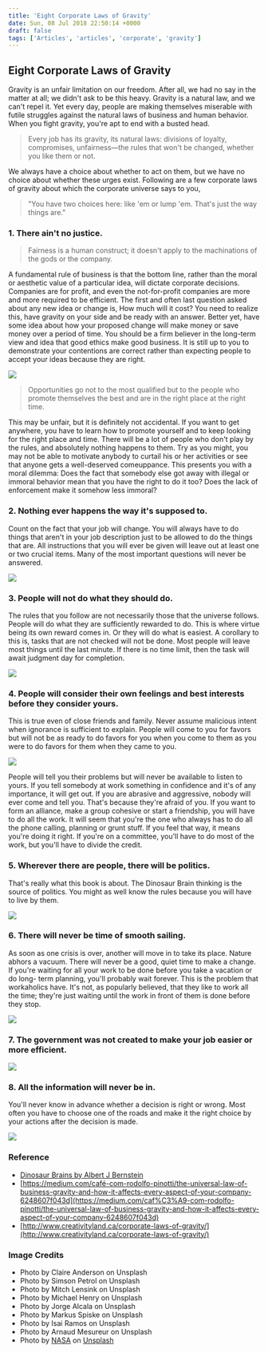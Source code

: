 ```yaml
---
title: 'Eight Corporate Laws of Gravity'
date: Sun, 08 Jul 2018 22:50:14 +0000
draft: false
tags: ['Articles', 'articles', 'corporate', 'gravity']
---
```


Eight Corporate Laws of Gravity
-------------------------------

Gravity is an unfair limitation on our freedom. After all, we had no say in the matter at all; we didn't ask to be this heavy. Gravity is a natural law, and we can't repel it. Yet every day, people are making themselves miserable with futile struggles against the natural laws of business and human behavior. When you fight gravity, you're apt to end with a busted head.

> Every job has its gravity, its natural laws: divisions of loyalty, compromises, unfairness—the rules that won't be changed, whether you like them or not.

We always have a choice about whether to act on them, but we have no choice about whether these urges exist. Following are a few corporate laws of gravity about which the corporate universe says to you,

> "You have two choices here: like 'em or lump 'em. That's just the way things are."

### 1\. There ain't no justice.

> Fairness is a human construct; it doesn't apply to the machinations of the gods or the company.

A fundamental rule of business is that the bottom line, rather than the moral or aesthetic value of a particular idea, will dictate corporate decisions. Companies are for profit, and even the not-for-profit companies are more and more required to be efficient. The first and often last question asked about any new idea or change is, How much will it cost? You need to realize this, have gravity on your side and be ready with an answer. Better yet, have some idea about how your proposed change will make money or save money over a period of time. You should be a firm believer in the long-term view and idea that good ethics make good business. It is still up to you to demonstrate your contentions are correct rather than expecting people to accept your ideas because they are right.

![](/wp-content/claire-anderson-60670-unsplash.jpeg)

> Opportunities go not to the most qualified but to the people who promote themselves the best and are in the right place at the right time.

This may be unfair, but it is definitely not accidental. If you want to get anywhere, you have to learn how to promote yourself and to keep looking for the right place and time. There will be a lot of people who don't play by the rules, and absolutely nothing happens to them. Try as you might, you may not be able to motivate anybody to curtail his or her activities or see that anyone gets a well-deserved comeuppance. This presents you with a moral dilemma: Does the fact that somebody else got away with illegal or immoral behavior mean that you have the right to do it too? Does the lack of enforcement make it somehow less immoral?

### 2\. Nothing ever happens the way it's supposed to.

Count on the fact that your job will change. You will always have to do things that aren't in your job description just to be allowed to do the things that are. All instructions that you will ever be given will leave out at least one or two crucial items. Many of the most important questions will never be answered.

![](/wp-content/uploads/2018/07/simson-petrol-133138-unsplash.jpg)

### 3\. People will not do what they should do.

The rules that you follow are not necessarily those that the universe follows. People will do what they are sufficiently rewarded to do. This is where virtue being its own reward comes in. Or they will do what is easiest. A corollary to this is, tasks that are not checked will not be done. Most people will leave most things until the last minute. If there is no time limit, then the task will await judgment day for completion.

![](/wp-content/uploads/2018/07/mitch-lensink-213301-unsplash.jpg)

### 4\. People will consider their own feelings and best interests before they consider yours.

This is true even of close friends and family. Never assume malicious intent when ignorance is sufficient to explain. People will come to you for favors but will not be as ready to do favors for you when you come to them as you were to do favors for them when they came to you.

![](/wp-content/uploads/2018/07/arnaud-mesureur-86639-unsplash.jpg)

People will tell you their problems but will never be available to listen to yours. If you tell somebody at work something in confidence and it's of any importance, it will get out. If you are abrasive and aggressive, nobody will ever come and tell you. That's because they're afraid of you. If you want to form an alliance, make a group cohesive or start a friendship, you will have to do all the work. It will seem that you're the one who always has to do all the phone calling, planning or grunt stuff. If you feel that way, it means you're doing it right. If you're on a committee, you'll have to do most of the work, but you'll have to divide the credit.

### 5\. Wherever there are people, there will be politics.

That's really what this book is about. The Dinosaur Brain thinking is the source of politics. You might as well know the rules because you will have to live by them.

![](/wp-content/uploads/2018/07/isai-ramos-451950-unsplash.jpg)

### 6\. There will never be time of smooth sailing.

As soon as one crisis is over, another will move in to take its place. Nature abhors a vacuum. There will never be a good, quiet time to make a change. If you're waiting for all your work to be done before you take a vacation or do long- term planning, you'll probably wait forever. This is the problem that workaholics have. It's not, as popularly believed, that they like to work all the time; they're just waiting until the work in front of them is done before they stop.

![](/wp-content/uploads/2018/07/michael-henry-389405-unsplash.jpg)

### 7\. The government was not created to make your job easier or more efficient.

![](/wp-content/uploads/2018/07/jorge-alcala-325378-unsplash.jpg)

### 8\. All the information will never be in.

You'll never know in advance whether a decision is right or wrong. Most often you have to choose one of the roads and make it the right choice by your actions after the decision is made.

![](/wp-content/uploads/2018/07/markus-spiske-207946-unsplash.jpg)

### Reference

*   [Dinosaur Brains by Albert J Bernstein](http://amzn.in/5oNz4is)
*   [https://medium.com/café-com-rodolfo-pinotti/the-universal-law-of-business-gravity-and-how-it-affects-every-aspect-of-your-company-6248607f043d](https://medium.com/caf%C3%A9-com-rodolfo-pinotti/the-universal-law-of-business-gravity-and-how-it-affects-every-aspect-of-your-company-6248607f043d)
*   [http://www.creativityland.ca/corporate-laws-of-gravity/](http://www.creativityland.ca/corporate-laws-of-gravity/)

### Image Credits

*   Photo by Claire Anderson on Unsplash
*   Photo by Simson Petrol on Unsplash
*   Photo by Mitch Lensink on Unsplash
*   Photo by Michael Henry on Unsplash
*   Photo by Jorge Alcala on Unsplash
*   Photo by Markus Spiske on Unsplash
*   Photo by Isai Ramos on Unsplash
*   Photo by Arnaud Mesureur on Unsplash
*   Photo by [NASA](https://unsplash.com/photos/Yj1M5riCKk4?utm_source=unsplash&utm_medium=referral&utm_content=creditCopyText) on [Unsplash](https://unsplash.com/search/photos/gravity?utm_source=unsplash&utm_medium=referral&utm_content=creditCopyText)

